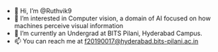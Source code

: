 - 👋 Hi, I’m @Ruthvik9
- 👀 I’m interested in Computer vision, a domain of AI focused on how machines perceive visual information
- 🌱 I’m currently an Undergrad at BITS Pilani, Hyderabad Campus.
- 📫 You can reach me at f20190017@hyderabad.bits-pilani.ac.in

<!---
Ruthvik9/Ruthvik9 is a ✨ special ✨ repository because its `README.md` (this file) appears on your GitHub profile.
You can click the Preview link to take a look at your changes.
--->
